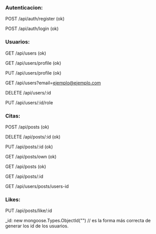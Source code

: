 

### Autenticacion:

POST /api/auth/register (ok)

POST /api/auth/login (ok)

### Usuarios:

GET /api/users (ok)

GET /api/users/profile (ok)

PUT /api/users/profile (ok)

GET /api/users?email=ejemplo@ejemplo.com

DELETE /api/users/:id

PUT /api/users/:id/role

### Citas:

POST /api/posts (ok)

DELETE /api/posts/:id (ok)

PUT /api/posts/:id  (ok)

GET /api/posts/own (ok)

GET /api/posts (ok)

GET /api/posts/:id

GET /api/users/posts/users-id

### Likes:

PUT /api/posts/like/:id


_id: new mongoose.Types.ObjectId("") // es la forma más correcta de generar los id de los usuarios.